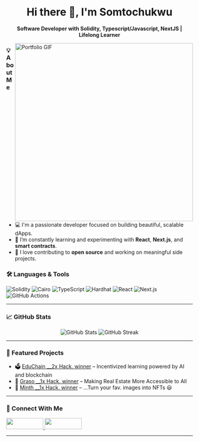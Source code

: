 <h1 align="center">Hi there 👋, I'm Somtochukwu</h1>

<p align="center">
  <strong>Software Developer with Solidity, Typescript/Javascript, NextJS | Lifelong Learner</strong>
</p>

<a href="https://somtochukwu-k.vercel.app/">
<img 
  title="click me :)"
  alt="Portfolio GIF"
  align="right"
  src="https://somtochukwu-ko.vercel.app/portfolio.gif"
  width="480"
/>
</a>

### 💡 About Me

- 💻 I'm a passionate developer focused on building beautiful, scalable dApps.
- 🔭 I’m constantly learning and experimenting with **React**, **Next.js**, and **smart contracts**.
- 🚀 I love contributing to **open source** and working on meaningful side projects.

### 🛠️ Languages & Tools

![Solidity](https://img.shields.io/badge/Solidity-363636?style=for-the-badge&logo=solidity)
![Cairo](https://img.shields.io/badge/Cairo-000000?style=for-the-badge)
![TypeScript](https://img.shields.io/badge/TypeScript-3178C6?style=for-the-badge&logo=typescript)
![Hardhat](https://img.shields.io/badge/Hardhat-FFCC00?style=for-the-badge&logo=ethereum)
![React](https://img.shields.io/badge/React-61DAFB?style=for-the-badge&logo=react)
![Next.js](https://img.shields.io/badge/Next.js-000?style=for-the-badge&logo=next.js)
![GitHub Actions](https://img.shields.io/badge/GitHub_Actions-2088FF?style=for-the-badge&logo=github-actions)

---

### 📈 GitHub Stats

<p align="center">
  <img src="https://github-readme-stats.vercel.app/api?username=soomtochukwu&show_icons=true&theme=github_dark" alt="GitHub Stats" />
  <img src="https://github-readme-streak-stats.herokuapp.com/?user=soomtochukwu&theme=github-dark" alt="GitHub Streak" />
</p>

---

### 🚀 Featured Projects

- 🗳️ [EduChain \_\_2x Hack. winner](https://cyberhack.vercel.app/) – Incentivized learning powered by AI and blockchain
- 🧪 [Graso \_\_1x Hack. winner](https://grasoo.vercel.app/) – Making Real Estate More Accessible to All
- 📡 [Minth \_\_1x Hack. winner](https://minth.vercel.app/) – ...Turn your fav. images into NFTs 😃

---

### 🔗 Connect With Me

<a href="https://twitter.com/tweetsomto">
<img src="https://img.shields.io/badge/Twitter-%231DA1F2.svg?style=for-the-badge&logo=twitter&logoColor=white" width="100" height="30" >
</img>
</a>
<a href="http://t.me/maziofweb3">
<img src="https://encrypted-tbn0.gstatic.com/images?q=tbn:ANd9GcRyEw9WRUl09jjONE9NxMR2bNttBM94O1_lJ0ml7kvXFmvKub4Tn6CPydraLTOM9l2Hfw&usqp=CAU" width="100" height="30" >
</img>
</a>

---

<!-- Add a visitor counter if you want -->
<!-- ![Profile Views](https://komarev.com/ghpvc/?username=soomtochukwu&color=blue) -->
